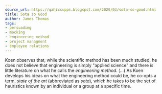 ```yaml
---
source_url: https://qahiccupps.blogspot.com/2020/03/sota-so-good.html
title: Sota so Good
author: James Thomas
tags:
- persuading
- mocking
- engineering method
- project managment
- employee relations
---
```


Koen observes that, while the scientific method has been much studied, he does not believe that engineering is simply \"applied science\" and there is little literature on what he calls the *engineering method*. (\...) As Koen develops his ideas on what the engineering method could be, he co-opts a term, *state of the art* (abbreviated as *sota*), which he takes to be the set of heuristics known by an individual or a group at a specific time.
